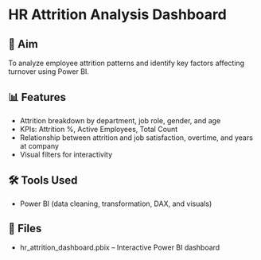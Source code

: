 # HR Attrition Analysis Dashboard

## 🎯 Aim
To analyze employee attrition patterns and identify key factors affecting turnover using Power BI.

## 📊 Features
- Attrition breakdown by department, job role, gender, and age
- KPIs: Attrition %, Active Employees, Total Count
- Relationship between attrition and job satisfaction, overtime, and years at company
- Visual filters for interactivity

## 🛠 Tools Used
- Power BI (data cleaning, transformation, DAX, and visuals)

## 📁 Files
- hr_attrition_dashboard.pbix – Interactive Power BI dashboard
